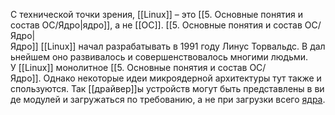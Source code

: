С технической точки зрения, [[Linux]] – это [[5. Основные понятия и состав ОС/Ядро|ядро]], а не [[ОС]]. [[5. Основные понятия и состав ОС/Ядро|Ядро]] [[Linux]] начал разрабатывать в 1991 году Линус Торвальдс. В дальнейшем оно развивалось и совершенствовалось многими людьми.  У [[Linux]] монолитное [[5. Основные понятия и состав ОС/Ядро]]. Однако некоторые идеи микроядерной архитектуры тут также используются. Так [[драйвер]]ы устройств могут быть представлены в виде модулей и загружаться по требованию, а не при загрузки всего [ядра](5.%20Основные%20понятия%20и%20состав%20ОС/Ядро.md).
